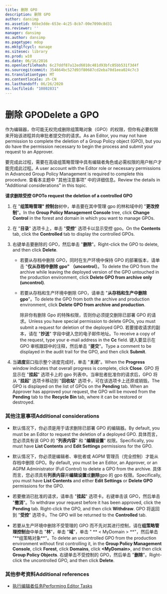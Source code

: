 ```yaml
---
title: 删除 GPO
description: 删除 GPO
author: dansimp
ms.assetid: 66be3dde-653e-4c25-8cb7-00e7090c8d31
ms.reviewer: ''
manager: dansimp
ms.author: dansimp
ms.pagetype: mdop
ms.mktglfcycl: manage
ms.sitesec: library
ms.prod: w10
ms.date: 06/16/2016
ms.openlocfilehash: 6c27ddf87a12ed6010c481d93bfc85bb531f3d4f
ms.sourcegitcommit: 354664bc527d93f80687cd2eba70d1eea024c7c3
ms.translationtype: MT
ms.contentlocale: zh-CN
ms.lasthandoff: 06/26/2020
ms.locfileid: "10802831"
---
```

# <span data-ttu-id="e9b29-103">删除 GPO</span><span class="sxs-lookup"><span data-stu-id="e9b29-103">Delete a GPO</span></span>


<span data-ttu-id="e9b29-104">作为编辑器，你可能无权完成删除组策略对象（GPO）的权限，但你有必要权限来开始该进程并向审批者提交你的请求。</span><span class="sxs-lookup"><span data-stu-id="e9b29-104">As an Editor, you may not have permission to complete the deletion of a Group Policy object (GPO), but you do have the permission necessary to begin the process and submit your request to an Approver.</span></span>

<span data-ttu-id="e9b29-105">要完成此过程，需要在高级组策略管理中具有编辑者角色或必需权限的用户帐户才能完成此过程。</span><span class="sxs-lookup"><span data-stu-id="e9b29-105">A user account with the Editor role or necessary permissions in Advanced Group Policy Management is required to complete this procedure.</span></span> <span data-ttu-id="e9b29-106">查看本主题中 "其他注意事项" 中的详细信息。</span><span class="sxs-lookup"><span data-stu-id="e9b29-106">Review the details in "Additional considerations" in this topic.</span></span>

**<span data-ttu-id="e9b29-107">请求删除受控 GPO</span><span class="sxs-lookup"><span data-stu-id="e9b29-107">To request the deletion of a controlled GPO</span></span>**

1.  <span data-ttu-id="e9b29-108">在 "**组策略管理" 控制台**树中，单击要在其中管理 gpo 的林和域中的 "**更改控制**"。</span><span class="sxs-lookup"><span data-stu-id="e9b29-108">In the **Group Policy Management Console** tree, click **Change Control** in the forest and domain in which you want to manage GPOs.</span></span>

2.  <span data-ttu-id="e9b29-109">在 "**目录**" 选项卡上，单击 "**受控**" 选项卡以显示受控 gpo。</span><span class="sxs-lookup"><span data-stu-id="e9b29-109">On the **Contents** tab, click the **Controlled** tab to display the controlled GPOs.</span></span>

3.  <span data-ttu-id="e9b29-110">右键单击要删除的 GPO，然后单击 "**删除**"。</span><span class="sxs-lookup"><span data-stu-id="e9b29-110">Right-click the GPO to delete, and then click **Delete**.</span></span>

    -   <span data-ttu-id="e9b29-111">若要从存档中删除 GPO，同时在生产环境中保持 GPO 的部署版本，请单击 "**仅从存档中删除 gpo" （uncontrol）**。</span><span class="sxs-lookup"><span data-stu-id="e9b29-111">To delete the GPO from the archive while leaving the deployed version of the GPO untouched in the production environment, click **Delete GPO from archive only (uncontrol)**.</span></span>

    -   <span data-ttu-id="e9b29-112">若要从存档和生产环境中删除 GPO，请单击 "**从存档和生产中删除 gpo**"。</span><span class="sxs-lookup"><span data-stu-id="e9b29-112">To delete the GPO from both the archive and production environment, click **Delete GPO from archive and production**.</span></span>

        <span data-ttu-id="e9b29-113">除非你有删除 Gpo 的特殊权限，否则你必须提交删除已部署 GPO 的请求。</span><span class="sxs-lookup"><span data-stu-id="e9b29-113">Unless you have special permission to delete GPOs, you must submit a request for deletion of the deployed GPO.</span></span> <span data-ttu-id="e9b29-114">若要接收请求的副本，请在 "**抄送**" 字段中键入您的电子邮件地址。</span><span class="sxs-lookup"><span data-stu-id="e9b29-114">To receive a copy of the request, type your e-mail address in the **Cc** field.</span></span> <span data-ttu-id="e9b29-115">键入要显示在 GPO 审核跟踪中的注释，然后单击 "**提交**"。</span><span class="sxs-lookup"><span data-stu-id="e9b29-115">Type a comment to be displayed in the audit trail for the GPO, and then click **Submit**.</span></span>

4.  <span data-ttu-id="e9b29-116">当**进度**窗口指示整个进度完成时，单击 "**关闭**"。</span><span class="sxs-lookup"><span data-stu-id="e9b29-116">When the **Progress** window indicates that overall progress is complete, click **Close**.</span></span> <span data-ttu-id="e9b29-117">GPO 将显示在 "**挂起**" 选项卡上的 gpo 列表中。当审批者批准你的请求后，GPO 将从 "**挂起**" 选项卡移动到 "**回收站**" 选项卡，可在该选项卡上还原或销毁。</span><span class="sxs-lookup"><span data-stu-id="e9b29-117">The GPO is displayed on the list of GPOs on the **Pending** tab. When an Approver has approved your request, the GPO will be moved from the **Pending** tab to the **Recycle Bin** tab, where it can be restored or destroyed.</span></span>

### <span data-ttu-id="e9b29-118">其他注意事项</span><span class="sxs-lookup"><span data-stu-id="e9b29-118">Additional considerations</span></span>

-   <span data-ttu-id="e9b29-119">默认情况下，你必须是用于请求删除已部署 GPO 的编辑器。</span><span class="sxs-lookup"><span data-stu-id="e9b29-119">By default, you must be an Editor to request the deletion of a deployed GPO.</span></span> <span data-ttu-id="e9b29-120">具体而言，您必须具有该 GPO 的 "**列表内容**" 和 "**编辑设置**" 权限。</span><span class="sxs-lookup"><span data-stu-id="e9b29-120">Specifically, you must have **List Contents** and **Edit Settings** permissions for the GPO.</span></span>

-   <span data-ttu-id="e9b29-121">默认情况下，你必须是编辑者、审批者或 AGPM 管理员（完全控制）才能从存档中删除 GPO。</span><span class="sxs-lookup"><span data-stu-id="e9b29-121">By default, you must be an Editor, an Approver, or an AGPM Administrator (Full Control) to delete a GPO from the archive.</span></span> <span data-ttu-id="e9b29-122">具体而言，您必须具有**列表内容**并**编辑设置**或**删除**gpo 的 gpo 权限。</span><span class="sxs-lookup"><span data-stu-id="e9b29-122">Specifically, you must have **List Contents** and either **Edit Settings** or **Delete GPO** permissions for the GPO.</span></span>

-   <span data-ttu-id="e9b29-123">若要撤消已批准的请求，请单击 "**挂起**" 选项卡。右键单击该 GPO，然后单击 "**撤消**"。</span><span class="sxs-lookup"><span data-stu-id="e9b29-123">To withdraw your request before it has been approved, click the **Pending** tab. Right-click the GPO, and then click **Withdraw**.</span></span> <span data-ttu-id="e9b29-124">GPO 将返回到 "**受控**" 选项卡。</span><span class="sxs-lookup"><span data-stu-id="e9b29-124">The GPO will be returned to the **Controlled** tab.</span></span>

-   <span data-ttu-id="e9b29-125">若要从生产环境中删除不受管理的 GPO 而不先对其进行控制，请在**组策略管理控制台**中单击 "**林**"，单击 "**域**"，单击 " \*\* &lt; MyDomain &gt; **"，然后单击 "**组策略对象\*\*"。</span><span class="sxs-lookup"><span data-stu-id="e9b29-125">To delete an uncontrolled GPO from the production environment without first controlling it, in the **Group Policy Management Console**, click **Forest**, click **Domains**, click **&lt;MyDomain&gt;**, and then click **Group Policy Objects**.</span></span> <span data-ttu-id="e9b29-126">右键单击不受控制的 GPO，然后单击 "**删除**"。</span><span class="sxs-lookup"><span data-stu-id="e9b29-126">Right-click the uncontrolled GPO, and then click **Delete**.</span></span>

### <span data-ttu-id="e9b29-127">其他参考资料</span><span class="sxs-lookup"><span data-stu-id="e9b29-127">Additional references</span></span>

-   [<span data-ttu-id="e9b29-128">执行编辑者任务</span><span class="sxs-lookup"><span data-stu-id="e9b29-128">Performing Editor Tasks</span></span>](performing-editor-tasks.md)

 

 





